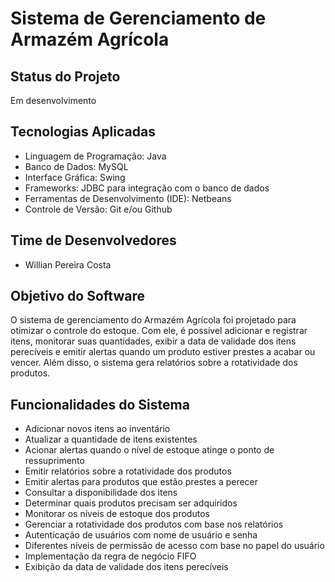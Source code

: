 # Sistema de Gerenciamento de Armazém Agrícola

## Status do Projeto
Em desenvolvimento

## Tecnologias Aplicadas
- Linguagem de Programação: Java
- Banco de Dados: MySQL
- Interface Gráfica: Swing
- Frameworks: JDBC para integração com o banco de dados
- Ferramentas de Desenvolvimento (IDE): Netbeans
- Controle de Versão: Git e/ou Github

## Time de Desenvolvedores
- Willian Pereira Costa

## Objetivo do Software
O sistema de gerenciamento do Armazém Agrícola foi projetado para otimizar o controle do estoque. 
Com ele, é possível adicionar e registrar itens, monitorar suas quantidades, exibir a data de validade dos itens perecíveis 
e emitir alertas quando um produto estiver prestes a acabar ou vencer. Além disso, o sistema gera relatórios sobre a rotatividade dos produtos.

## Funcionalidades do Sistema
- Adicionar novos itens ao inventário
- Atualizar a quantidade de itens existentes
- Acionar alertas quando o nível de estoque atinge o ponto de ressuprimento
- Emitir relatórios sobre a rotatividade dos produtos
- Emitir alertas para produtos que estão prestes a perecer
- Consultar a disponibilidade dos itens
- Determinar quais produtos precisam ser adquiridos
- Monitorar os níveis de estoque dos produtos
- Gerenciar a rotatividade dos produtos com base nos relatórios
- Autenticação de usuários com nome de usuário e senha
- Diferentes níveis de permissão de acesso com base no papel do usuário
- Implementação da regra de negócio FIFO
- Exibição da data de validade dos itens perecíveis
